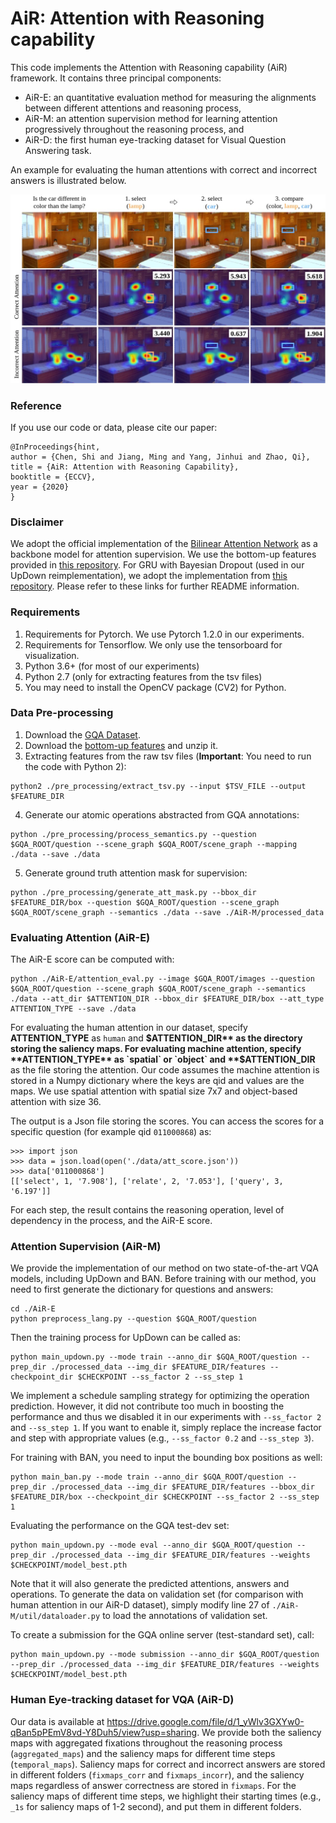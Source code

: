 # AiR: Attention with Reasoning capability
This code implements the Attention with Reasoning capability (AiR) framework. It contains three principal components:
- AiR-E: an quantitative evaluation method for measuring the alignments between different attentions and reasoning process,
- AiR-M: an attention supervision method for learning attention progressively throughout the reasoning process, and
- AiR-D: the first human eye-tracking dataset for Visual Question Answering task.

An example for evaluating the human attentions with correct and incorrect answers is illustrated below.

![teaser](data/teaser.jpg?raw=true)

### Reference
If you use our code or data, please cite our paper:
```
@InProceedings{hint,
author = {Chen, Shi and Jiang, Ming and Yang, Jinhui and Zhao, Qi},
title = {AiR: Attention with Reasoning Capability},
booktitle = {ECCV},
year = {2020}
}
```

### Disclaimer
We adopt the official implementation of the [Bilinear Attention Network](https://github.com/jnhwkim/ban-vqa) as a backbone model for attention supervision. We use the bottom-up features provided in [this repository](https://github.com/airsplay/lxmert). For GRU with Bayesian Dropout (used in our UpDown reimplementation), we adopt the implementation from [this repository](https://github.com/Cadene/skip-thoughts.torch/tree/master/pytorch). Please refer to these links for further README information.

### Requirements
1. Requirements for Pytorch. We use Pytorch 1.2.0 in our experiments.
2. Requirements for Tensorflow. We only use the tensorboard for visualization.
3. Python 3.6+ (for most of our experiments)
4. Python 2.7 (only for extracting features from the tsv files)
5. You may need to install the OpenCV package (CV2) for Python.

### Data Pre-processing
1. Download the [GQA Dataset](https://cs.stanford.edu/people/dorarad/gqa/download.html).
2. Download the [bottom-up features](https://github.com/airsplay/lxmert) and unzip it.
3. Extracting features from the raw tsv files (**Important**: You need to run the code with Python 2):
  ```
  python2 ./pre_processing/extract_tsv.py --input $TSV_FILE --output $FEATURE_DIR
  ```
4. Generate our atomic operations abstracted from GQA annotations:
  ```
  python ./pre_processing/process_semantics.py --question $GQA_ROOT/question --scene_graph $GQA_ROOT/scene_graph --mapping ./data --save ./data
  ```
5. Generate ground truth attention mask for supervision:
  ```
  python ./pre_processing/generate_att_mask.py --bbox_dir $FEATURE_DIR/box --question $GQA_ROOT/question --scene_graph $GQA_ROOT/scene_graph --semantics ./data --save ./AiR-M/processed_data
  ```

### Evaluating Attention (AiR-E)
The AiR-E score can be computed with:
  ```
  python ./AiR-E/attention_eval.py --image $GQA_ROOT/images --question $GQA_ROOT/question --scene_graph $GQA_ROOT/scene_graph --semantics ./data --att_dir $ATTENTION_DIR --bbox_dir $FEATURE_DIR/box --att_type ATTENTION_TYPE --save ./data
  ```

For evaluating the human attention in our dataset, specify **ATTENTION_TYPE** as `human` and **$ATTENTION_DIR** as the directory storing the saliency maps. For evaluating machine attention, specify **ATTENTION_TYPE** as `spatial` or `object` and **$ATTENTION_DIR** as the file storing the attention. Our code assumes the machine attention is stored in a Numpy dictionary where the keys are qid and values are the maps. We use spatial attention with spatial size 7x7 and object-based attention with size 36.

The output is a Json file storing the scores. You can access the scores for a specific question (for example qid `011000868`) as:
  ```
  >>> import json
  >>> data = json.load(open('./data/att_score.json'))
  >>> data['011000868']
  [['select', 1, '7.908'], ['relate', 2, '7.053'], ['query', 3, '6.197']]
  ```
For each step, the result contains the reasoning operation, level of dependency in the process, and the AiR-E score.

### Attention Supervision (AiR-M)
We provide the implementation of our method on two state-of-the-art VQA models, including UpDown and BAN. Before training with our method, you need to first generate the dictionary for questions and answers:
  ```
  cd ./AiR-E
  python preprocess_lang.py --question $GQA_ROOT/question
  ```

Then the training process for UpDown can be called as:
  ```
  python main_updown.py --mode train --anno_dir $GQA_ROOT/question --prep_dir ./processed_data --img_dir $FEATURE_DIR/features --checkpoint_dir $CHECKPOINT --ss_factor 2 --ss_step 1
  ```
We implement a schedule sampling strategy for optimizing the operation prediction. However, it did not contribute too much in boosting the performance and thus we disabled it in our experiments with `--ss_factor 2` and `--ss_step 1`. If you want to enable it, simply replace the increase factor and step with appropriate values (e.g., `--ss_factor 0.2` and `--ss_step 3`).

For training with BAN, you need to input the bounding box positions as well:
  ```
  python main_ban.py --mode train --anno_dir $GQA_ROOT/question --prep_dir ./processed_data --img_dir $FEATURE_DIR/features --bbox_dir $FEATURE_DIR/box --checkpoint_dir $CHECKPOINT --ss_factor 2 --ss_step 1
  ```

Evaluating the performance on the GQA test-dev set:
  ```
  python main_updown.py --mode eval --anno_dir $GQA_ROOT/question --prep_dir ./processed_data --img_dir $FEATURE_DIR/features --weights $CHECKPOINT/model_best.pth
  ```
Note that it will also generate the predicted attentions, answers and operations. To generate the data on validation set (for comparison with human attention in our AiR-D dataset), simply modify line 27 of `./AiR-M/util/dataloader.py` to load the annotations of validation set.  

To create a submission for the GQA online server (test-standard set), call:
  ```
  python main_updown.py --mode submission --anno_dir $GQA_ROOT/question --prep_dir ./processed_data --img_dir $FEATURE_DIR/features --weights $CHECKPOINT/model_best.pth
  ```

### Human Eye-tracking dataset for VQA (AiR-D)
Our data is available at https://drive.google.com/file/d/1_yWlv3GXYw0-qBan5pPEmV8vd-Y8Duh5/view?usp=sharing. We provide both the saliency maps with aggregated fixations throughout the reasoning process (`aggregated_maps`) and the saliency maps for different time steps (`temporal_maps`). Saliency maps for correct and incorrect answers are stored in different folders (`fixmaps_corr` and `fixmaps_incorr`), and the saliency maps regardless of answer correctness are stored in `fixmaps`. For the saliency maps of different time steps, we highlight their starting times (e.g., `_1s` for saliency maps of 1-2 second), and put them in different folders.
